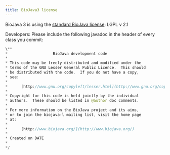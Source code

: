 ```yaml
---
title: BioJava3 license
---
```


BioJava 3 is using the [standard BioJava
license](/wikis/BioJava:License "wikilink"): LGPL v 2.1

Developers: Please include the following javadoc in the header of every
class you commit:

```java
\**
*                    BioJava development code  
*  
* This code may be freely distributed and modified under the  
* terms of the GNU Lesser General Public Licence.  This should  
* be distributed with the code.  If you do not have a copy,  
* see:  
*  
*      [http://www.gnu.org/copyleft/lesser.html](http://www.gnu.org/copyleft/lesser.html)  
*  
* Copyright for this code is held jointly by the individual  
* authors.  These should be listed in @author doc comments.  
*  
* For more information on the BioJava project and its aims,  
* or to join the biojava-l mailing list, visit the home page  
* at:  
*  
*      [http://www.biojava.org/](http://www.biojava.org/)  
*  
* Created on DATE  
*  
*/
```

